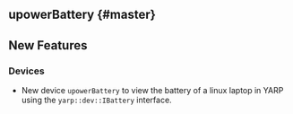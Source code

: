 upowerBattery {#master}
-------------

## New Features

### Devices

* New device `upowerBattery` to view the battery of a linux laptop in YARP using
  the `yarp::dev::IBattery` interface.
